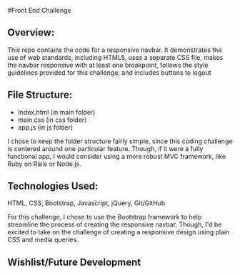 #Front End Challenge

## Overview:
This repo contains the code for a responsive navbar. It demonstrates the use of web standards, including HTML5, uses a separate CSS file, makes the navbar responsive with at least one breakpoint, follows the style guidelines provided for this challenge, and includes buttons to logout 

## File Structure:

* Index.html (in main folder)
* main.css (in css folder)
* app.js (in js folder)

I chose to keep the folder structure fairly simple, since this coding challenge is centered around one particular feature. Though, if it were a fully functional app, I would consider using a more robust MVC framework, like Ruby on Rails or Node.js. 

## Technologies Used:

HTML, CSS, Bootstrap, Javascript, jQuery, Git/GitHub

For this challenge, I chose to use the Bootstrap framework to help streamline the process of creating the responsive navbar. Though, I'd be excited to take on the challenge of creating a responsive design using plain CSS and media queries. 


## Wishlist/Future Development

